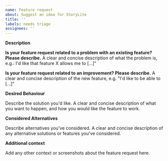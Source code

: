 ```yaml
---
name: Feature request
about: Suggest an idea for StoryLite
title: ''
labels: needs triage
assignees: ''
---
```


**Description**

**Is your feature request related to a problem with an existing feature? Please describe.**
A clear and concise description of what the problem is, e.g.: I'd like that feature X allows me to [...]"

**Is your feature request related to an improvement? Please describe.**
A clear and concise description of the new feature, e.g. "I'd like to be able to [...]"

**Desired Behaviour**

Describe the solution you'd like.
A clear and concise description of what you want to happen, and how you would like the feature to work.

**Considered Alternatives**

Describe alternatives you've considered.
A clear and concise description of any alternative solutions or features you've considered.

**Additional context**

Add any other context or screenshots about the feature request here.
